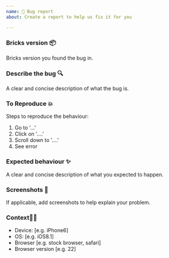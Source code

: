 ```yaml
---
name: 🐞 Bug report
about: Create a report to help us fix it for you

---
```


### Bricks version 📦
Bricks version you found the bug in.

### Describe the bug 🔍
A clear and concise description of what the bug is.

### To Reproduce 💥
Steps to reproduce the behaviour:
1. Go to '...'
2. Click on '....'
3. Scroll down to '....'
4. See error

### Expected behaviour ✨
A clear and concise description of what you expected to happen.

### Screenshots 📸
If applicable, add screenshots to help explain your problem.

### Context👨‍💻
 - Device: [e.g. iPhone6]
 - OS: [e.g. iOS8.1]
 - Browser [e.g. stock browser, safari]
 - Browser version [e.g. 22]
